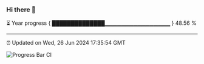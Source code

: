 ### Hi there 👋

⏳ Year progress { ██████████████▁▁▁▁▁▁▁▁▁▁▁▁▁▁▁▁ } 48.56 %

---

⏰ Updated on Wed, 26 Jun 2024 17:35:54 GMT

![Progress Bar CI](https://github.com/IshwaranRudhara/GIT-ACTION/workflows/Progress%20Bar%20CI/badge.svg)

